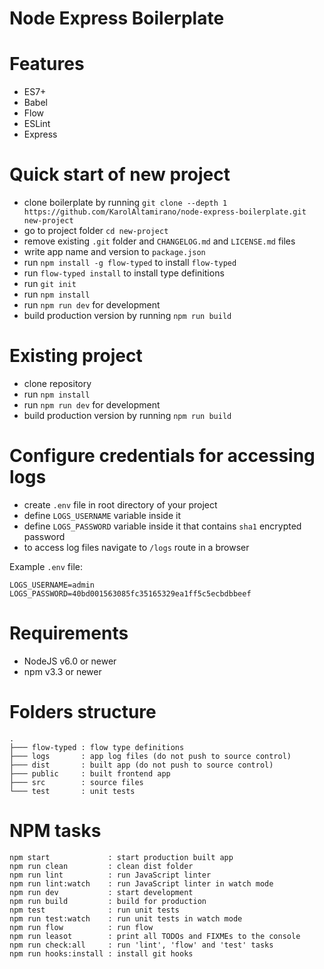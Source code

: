 # Node Express Boilerplate

# Features
- ES7+
- Babel
- Flow
- ESLint
- Express

# Quick start of new project
- clone boilerplate by running
  `git clone --depth 1 https://github.com/KarolAltamirano/node-express-boilerplate.git new-project`
- go to project folder `cd new-project`
- remove existing `.git` folder and `CHANGELOG.md` and `LICENSE.md` files
- write app name and version to `package.json`
- run `npm install -g flow-typed` to install `flow-typed`
- run `flow-typed install` to install type definitions
- run `git init`
- run `npm install`
- run `npm run dev` for development
- build production version by running `npm run build`

# Existing project
- clone repository
- run `npm install`
- run `npm run dev` for development
- build production version by running `npm run build`

# Configure credentials for accessing logs
- create `.env` file in root directory of your project
- define `LOGS_USERNAME` variable inside it
- define `LOGS_PASSWORD` variable inside it that contains `sha1` encrypted password
- to access log files navigate to `/logs` route in a browser

Example `.env` file:
```
LOGS_USERNAME=admin
LOGS_PASSWORD=40bd001563085fc35165329ea1ff5c5ecbdbbeef
```

# Requirements
- NodeJS v6.0 or newer
- npm v3.3 or newer

# Folders structure
```
.
├─── flow-typed : flow type definitions
├─── logs       : app log files (do not push to source control)
├─── dist       : built app (do not push to source control)
├─── public     : built frontend app
├─── src        : source files
└─── test       : unit tests
```

# NPM tasks
```
npm start             : start production built app
npm run clean         : clean dist folder
npm run lint          : run JavaScript linter
npm run lint:watch    : run JavaScript linter in watch mode
npm run dev           : start development
npm run build         : build for production
npm test              : run unit tests
npm run test:watch    : run unit tests in watch mode
npm run flow          : run flow
npm run leasot        : print all TODOs and FIXMEs to the console
npm run check:all     : run 'lint', 'flow' and 'test' tasks
npm run hooks:install : install git hooks
```
